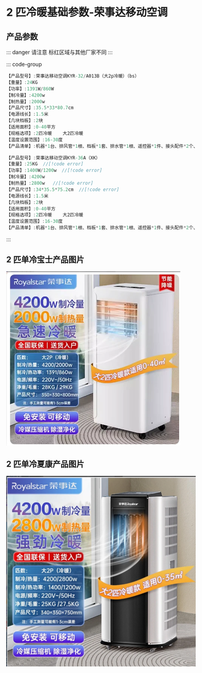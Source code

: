 # 2 匹冷暖基础参数-荣事达移动空调

## 产品参数

::: danger 请注意
标红区域与其他厂家不同
:::

::: code-group

```c# [宝士] {1}
【产品型号】:荣事达移动空调KYR-32/A013B（大2p冷暖）（bs）
【重量】:24KG
【功率】:1391W/860W
【制冷量】:4200w
【制热量】:2000w
【产品尺寸】:35.5*33*80.7cm
【电源线长】:1.5米
【几块档板】:2块
【适用面积】:0-40平方
【规格选项】:2匹冷暖    大2匹冷暖
【温度设置范围】:16-30度
【产品清单】:机器*1台、排风管*1根、档板*1套、排水管*1根、遥控器*1件、接头配件*2个、说明书*1
```

```c# [夏康] {1}
【产品型号】:荣事达移动空调KYR-36A（XK）
【重量】:25KG  //[!code error]
【功率】:1400W/1200w  //[!code error]
【制冷量】:4200w
【制热量】:2800w   //[!code error]
【产品尺寸】:34*35.5*75.2cm  //[!code error]
【电源线长】:1.5米
【几块档板】:2块
【适用面积】:0-40平方
【规格选项】:2匹冷暖    大2匹冷暖
【温度设置范围】:16-30度
【产品清单】:机器*1台、排风管*1根、档板*1套、排水管*1根、遥控器*1件、接头配件*2个、说明书*1
```

:::

## 2 匹单冷**宝士**产品图片

<img src="./2匹冷暖宝士.png" />

## 2 匹单冷**夏康**产品图片

<img src="./2匹冷暖夏康.png" />
